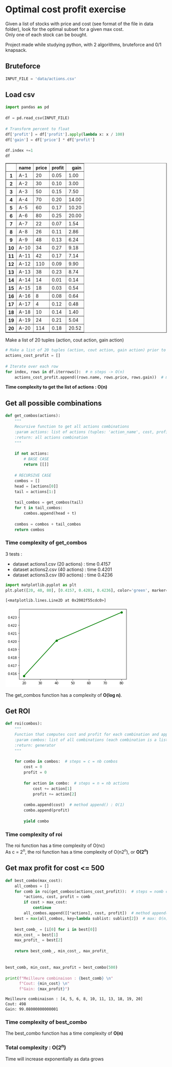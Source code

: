 # Optimal cost profit exercise
Given a list of stocks with price and cost (see format of the file in data folder), look for the optimal subset for a given max cost.<br>
Only one of each stock can be bought.<br>

Project made while studying python, with 2 algorithms, bruteforce and 0/1 knapsack.

## Bruteforce
```python
INPUT_FILE = 'data/actions.csv'
```

## Load csv


```python
import pandas as pd

df = pd.read_csv(INPUT_FILE)

# Transform percent to float
df['profit'] = df['profit'].apply(lambda x: x / 100)
df['gain'] = df['price'] * df['profit']

df.index +=1
df
```
<div>
<table border="1" class="dataframe">
  <thead>
    <tr style="text-align: right;">
      <th></th>
      <th>name</th>
      <th>price</th>
      <th>profit</th>
      <th>gain</th>
    </tr>
  </thead>
  <tbody>
    <tr>
      <th>1</th>
      <td>A-1</td>
      <td>20</td>
      <td>0.05</td>
      <td>1.00</td>
    </tr>
    <tr>
      <th>2</th>
      <td>A-2</td>
      <td>30</td>
      <td>0.10</td>
      <td>3.00</td>
    </tr>
    <tr>
      <th>3</th>
      <td>A-3</td>
      <td>50</td>
      <td>0.15</td>
      <td>7.50</td>
    </tr>
    <tr>
      <th>4</th>
      <td>A-4</td>
      <td>70</td>
      <td>0.20</td>
      <td>14.00</td>
    </tr>
    <tr>
      <th>5</th>
      <td>A-5</td>
      <td>60</td>
      <td>0.17</td>
      <td>10.20</td>
    </tr>
    <tr>
      <th>6</th>
      <td>A-6</td>
      <td>80</td>
      <td>0.25</td>
      <td>20.00</td>
    </tr>
    <tr>
      <th>7</th>
      <td>A-7</td>
      <td>22</td>
      <td>0.07</td>
      <td>1.54</td>
    </tr>
    <tr>
      <th>8</th>
      <td>A-8</td>
      <td>26</td>
      <td>0.11</td>
      <td>2.86</td>
    </tr>
    <tr>
      <th>9</th>
      <td>A-9</td>
      <td>48</td>
      <td>0.13</td>
      <td>6.24</td>
    </tr>
    <tr>
      <th>10</th>
      <td>A-10</td>
      <td>34</td>
      <td>0.27</td>
      <td>9.18</td>
    </tr>
    <tr>
      <th>11</th>
      <td>A-11</td>
      <td>42</td>
      <td>0.17</td>
      <td>7.14</td>
    </tr>
    <tr>
      <th>12</th>
      <td>A-12</td>
      <td>110</td>
      <td>0.09</td>
      <td>9.90</td>
    </tr>
    <tr>
      <th>13</th>
      <td>A-13</td>
      <td>38</td>
      <td>0.23</td>
      <td>8.74</td>
    </tr>
    <tr>
      <th>14</th>
      <td>A-14</td>
      <td>14</td>
      <td>0.01</td>
      <td>0.14</td>
    </tr>
    <tr>
      <th>15</th>
      <td>A-15</td>
      <td>18</td>
      <td>0.03</td>
      <td>0.54</td>
    </tr>
    <tr>
      <th>16</th>
      <td>A-16</td>
      <td>8</td>
      <td>0.08</td>
      <td>0.64</td>
    </tr>
    <tr>
      <th>17</th>
      <td>A-17</td>
      <td>4</td>
      <td>0.12</td>
      <td>0.48</td>
    </tr>
    <tr>
      <th>18</th>
      <td>A-18</td>
      <td>10</td>
      <td>0.14</td>
      <td>1.40</td>
    </tr>
    <tr>
      <th>19</th>
      <td>A-19</td>
      <td>24</td>
      <td>0.21</td>
      <td>5.04</td>
    </tr>
    <tr>
      <th>20</th>
      <td>A-20</td>
      <td>114</td>
      <td>0.18</td>
      <td>20.52</td>
    </tr>
  </tbody>
</table>
</div>



Make a list of 20 tuples (action, cout action, gain action)


```python
# Make a list of 20 tuples (action, cout action, gain action) prior to compute all combinations
actions_cost_profit = []

# Iterate over each row
for index, rows in df.iterrows():  # n steps -> O(n)
    actions_cost_profit.append((rows.name, rows.price, rows.gain))  # method append: O(1)
```

**Time complexity to get the list of actions : O(n)**

## Get all possible combinations


```python
def get_combos(actions):
    """
    Recursive function to get all actions combinations
    :param actions: list of actions (tuples: 'action_name', cost, profit)
    :return: all actions combination
    """

    if not actions:
        # BASE CASE
        return [[]]

    # RECURSIVE CASE
    combos = []
    head = [actions[0]]
    tail = actions[1:]

    tail_combos = get_combos(tail)
    for t in tail_combos:
        combos.append(head + t)

    combos = combos + tail_combos
    return combos
```

### Time complexity of get_combos

3 tests :
* dataset actions1.csv (20 actions) : time 0.4157
* dataset actions2.csv (40 actions) : time 0.4201
* dataset actions3.csv (80 actions) : time 0.4236


```python
import matplotlib.pyplot as plt
plt.plot([20, 40, 80], [0.4157, 0.4201, 0.4236], color='green', marker='o', linewidth=2)
```




    [<matplotlib.lines.Line2D at 0x2002f55cdc0>]




    
![png](output_11_1.png)
    


The get_combos function has a complexity of **O(log n)**.<br>

## Get ROI


```python
def roi(combos):
    """
    Function that computes cost and profit for each combination and append it to combination
    :param combos: list of all combinations (each combination is a list of tuples: action_name, cost, profit)
    :return: generator
    """

    for combo in combos:  # steps = c = nb combos
        cost = 0
        profit = 0

        for action in combo:  # steps = n = nb actions
            cost += action[1]
            profit += action[2]

        combo.append(cost)  # method append() : O(1)
        combo.append(profit)

        yield combo
```

### Time complexity of roi
The roi function has a time complexity of O(nc)<br>
As c = 2<sup>n</sup>, the roi function has a time complexity of O(n2<sup>n</sup>), or **O(2<sup>n</sup>)**

## Get max profit for cost <= 500


```python
def best_combo(max_cost):
    all_combos = []
    for comb in roi(get_combos(actions_cost_profit)):  # steps = nomb combos
        *actions, cost, profit = comb
        if cost > max_cost:
            continue
        all_combos.append([[*actions], cost, profit])  # method append(): O(1)
    best = max(all_combos, key=lambda sublist: sublist[2])  # max: O(n)

    best_comb_ = [i[0] for i in best[0]]
    min_cost_ = best[1]
    max_profit_ = best[2]

    return best_comb_, min_cost_, max_profit_


best_comb, min_cost, max_profit = best_combo(500)

print(f"Meilleure combinaison : {best_comb} \n"
      f"Cout: {min_cost} \n"
      f"Gain: {max_profit}")
```

    Meilleure combinaison : [4, 5, 6, 8, 10, 11, 13, 18, 19, 20] 
    Cout: 498 
    Gain: 99.08000000000001
    

### Time complexity of best_combo
The best_combo function has a time complexity of **O(n)**

### Total complexity : O(2<sup>n</sup>)
Time will increase exponentially as data grows

